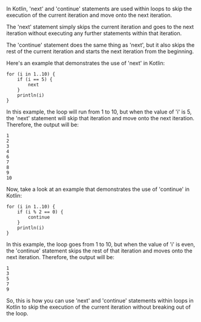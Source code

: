 In Kotlin, 'next' and 'continue' statements are used within loops to skip the execution of the current iteration and move onto the next iteration. 

The 'next' statement simply skips the current iteration and goes to the next iteration without executing any further statements within that iteration. 

The 'continue' statement does the same thing as 'next', but it also skips the rest of the current iteration and starts the next iteration from the beginning. 

Here's an example that demonstrates the use of 'next' in Kotlin:

```
for (i in 1..10) {
    if (i == 5) {
        next
    }
    println(i)
}
```

In this example, the loop will run from 1 to 10, but when the value of 'i' is 5, the 'next' statement will skip that iteration and move onto the next iteration. Therefore, the output will be:

```
1
2
3
4
6
7
8
9
10
```

Now, take a look at an example that demonstrates the use of 'continue' in Kotlin:

```
for (i in 1..10) {
    if (i % 2 == 0) {
        continue
    }
    println(i)
}
```

In this example, the loop goes from 1 to 10, but when the value of 'i' is even, the 'continue' statement skips the rest of that iteration and moves onto the next iteration. Therefore, the output will be:

```
1
3
5
7
9
```

So, this is how you can use 'next' and 'continue' statements within loops in Kotlin to skip the execution of the current iteration without breaking out of the loop.